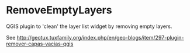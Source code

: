 # RemoveEmptyLayers
QGIS plugin to 'clean' the layer list widget by removing empty layers.

See http://geotux.tuxfamily.org/index.php/en/geo-blogs/item/297-plugin-remover-capas-vacias-qgis
